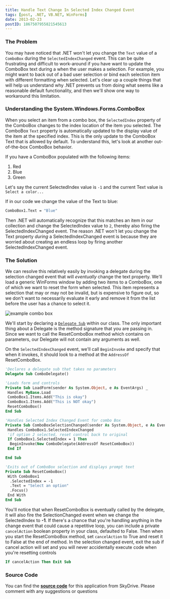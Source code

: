 ```yaml
---
title: Handle Text Change In Selected Index Changed Event
tags: [post, .NET, VB.NET, WinForms]
date: 2013-02-23
postID: 1867507955821545613
---
```


### The Problem

You may have noticed that .NET won't let you change the `Text` value of a `ComboBox` during the `SelectedIndexChanged` event.  This can be quite frustrating and difficult to work-around if you have want to update the ComboBox text during a when the user makes a selection.  For example, you might want to back out of a bad user selection or bind each selection item with different formatting when selected.  Let's clear up a couple things that will help us understand why .NET prevents us from doing what seems like a reasonable default functionality, and then we'll show one way to workaround this limitation.

### Understanding the System.Windows.Forms.ComboBox

When you select an item from a combo box, the `SelectedIndex` property of the ComboBox changes to the index location of the item you selected.  The ComboBox `Text` property is automatically updated to the display value of the item at the specified index.  This is the only update to the ComboBox Text that is allowed by default.  To understand this, let's look at another out-of-the-box ComboBox behavior.

If you have a ComboBox populated with the following items:

1. Red
2. Blue
3. Green


Let's say the current SelectedIndex value is `-1` and the current Text value is `Select a color...`

If in our code we change the value of the Text to blue:

```vb
ComboBox1.Text = "Blue"
```

Then .NET will automatically recognize that this matches an item in our collection and change the SelectedIndex value to `2`, thereby also firing the SelectedIndexChanged event.  The reason .NET won't let you change the Text property *during* a SelectedIndexChanged event is because they are worried about creating an endless loop by firing another SelectedIndexChanged event.

### The Solution

We can resolve this relatively easily by invoking a delegate during the selection changed event that will *eventually* change the text property.  We'll load a generic WinForms window by adding two items to a ComboBox, one of which we want to reset the form when selected.  This item represents a selection that may or may not be invalid, but is expensive to figure out, so we don't want to necessarily evaluate it early and remove it from the list before the user has a chance to select it.

![example combo box](https://i.imgur.com/mO51bXt.png)

We'll start by declaring a [`Delegate Sub`][delegate] within our class.  The only important thing about a Delegate is the method signature that you are passing in.  Since we want to call the ResetComboBox method which contains on parameters, our Delegate will not contain any arguments as well.

On the `SelectedIndexChanged` event, we'll call `BeginInvoke` and specify that when it invokes, it should look to a method at the `AddressOf` ResetComboBox.

```vb
'Declares a delegate sub that takes no parameters
Delegate Sub ComboDelegate()

'Loads form and controls
Private Sub LoadForm(sender As System.Object, e As EventArgs) _
 Handles MyBase.Load
 ComboBox1.Items.Add("This is okay")
 ComboBox1.Items.Add("This is NOT okay")
 ResetComboBox()
End Sub

'Handles Selected Index Changed Event for combo Box
Private Sub ComboBoxSelectionChanged(sender As System.Object, e As EventArgs) _
 Handles ComboBox1.SelectedIndexChanged
 'if option 2 selected, reset control back to original
 If ComboBox1.SelectedIndex = 1 Then
  BeginInvoke(New ComboDelegate(AddressOf ResetComboBox))
 End If

End Sub

'Exits out of ComboBox selection and displays prompt text
Private Sub ResetComboBox()
 With ComboBox1
  .SelectedIndex = -1
  .Text = "Select an option"
  .Focus()
 End With
End Sub
```

You'll notice that when ResetComboBox is eventually called by the delegate, it will also fire the SelectionChanged event when we change the SelectedIndex to **-1**.  If there's a chance that you're handling anything in the change event that could cause a repetitive loop, you can include a private `cancelAction` boolean property in your class, defaulted to False.  Then when you start the ResetComboBox method, set `cancelAction` to True and reset it to False at the end of method.  In the selection changed event, exit the sub if cancel action will set and you will never accidentally execute code when you're resetting controls

```vb
If cancelAction Then Exit Sub
```

### Source Code

You can find the [**source code**][source] for this application from SkyDrive.  Please comment with any suggestions or questions

[delegate]: http://msdn.microsoft.com/en-us/library/ms172879.aspx
[source]: https://skydrive.live.com/?cid=9935281cd314f220&id=9935281CD314F220%2125978&authkey=!AP3uB2huZO6DXxY
